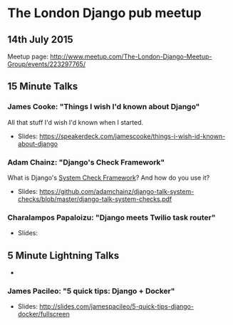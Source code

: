 # The London Django pub meetup

## 14th July 2015

Meetup page: http://www.meetup.com/The-London-Django-Meetup-Group/events/223297765/

## 15 Minute Talks

### James Cooke: "Things I wish I'd known about Django"

All that stuff I'd wish I'd known when I started.

* Slides: https://speakerdeck.com/jamescooke/things-i-wish-id-known-about-django

### Adam Chainz: "Django's Check Framework"

What is Django's [System Check Framework](https://docs.djangoproject.com/en/1.8/ref/checks/)? And how do you use it?

* Slides: https://github.com/adamchainz/django-talk-system-checks/blob/master/django-talk-system-checks.pdf

### Charalampos Papaloizu: "Django meets Twilio task router"

* Slides:

## 5 Minute Lightning Talks
-
### James Pacileo: "5 quick tips: Django + Docker"

* Slides: http://slides.com/jamespacileo/5-quick-tips-django-docker/fullscreen
